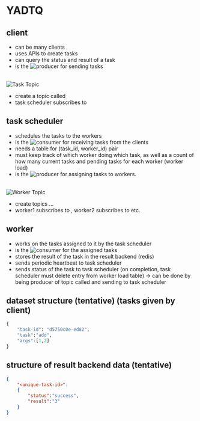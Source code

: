 # YADTQ

## client

- can be many clients
- uses APIs to create tasks
- can query the status and result of a task
- is the ![producer](https://img.shields.io/badge/producer-green?style=flat-square&color=228b22) for sending tasks
<br> <br>

![Task Topic](https://img.shields.io/badge/task%20topic-green?style=flat-square&color=228b22)

- create a topic called <TASKS>
- task scheduler subscribes to <TASKS>

## task scheduler

- schedules the tasks to the workers
- is the ![consumer](https://img.shields.io/badge/consumer-green?style=flat-square&color=228b22) for receiving tasks from the clients
- needs a table for (task_id, worker_id) pair
- must keep track of which worker doing which task, as well as a count of how many current tasks and pending tasks for each worker (worker load)
- is the ![producer](https://img.shields.io/badge/producer-orange?style=flat-square&color=f25e35) for assigning tasks to workers.
<br> <br>


![Worker Topic](https://img.shields.io/badge/worker%20topic-orange?style=flat-square&color=f25e35)

- create topics <W1> <W2> … <Wn>
- worker1 subscribes to <W1>, worker2 subscribes to <W2> etc.

## worker

- works on the tasks assigned to it by the task scheduler
- is the ![consumer](https://img.shields.io/badge/consumer-orange?style=flat-square&color=f25e35) for the assigned tasks
- stores the result of the task in the result backend (redis)
- sends periodic heartbeat to task scheduler
- sends status of the task to task scheduler (on completion, task scheduler must delete entry from worker load table) → can be done by being producer of topic called <status> and sending to task scheduler

## dataset structure (tentative) (tasks given by client)

```python
{
	"task-id": "d5750c0e-ed82",
	"task":"add",
	"args":[1,2]
}
```

## structure of result backend data (tentative)

```json
{
	"<unique-task-id>": 
	{
		"status":"success",
		"result":"3"
	}
}
```
